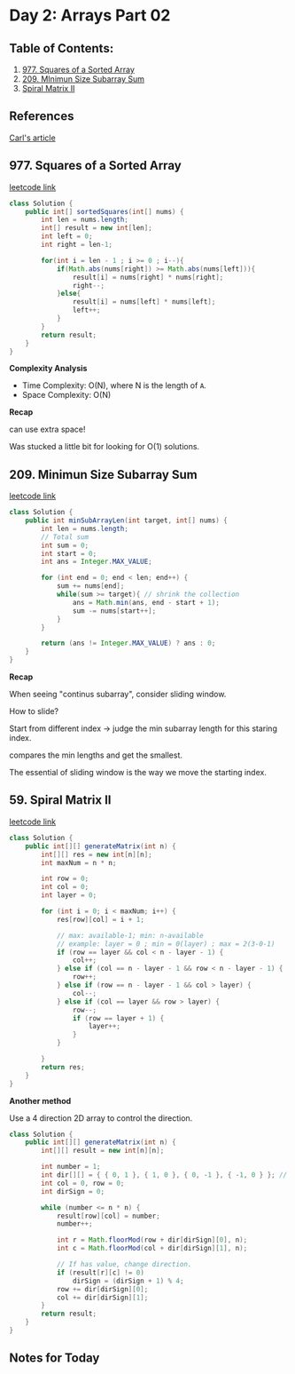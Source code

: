 # Day 2: Arrays Part 02

## Table of Contents:

1. [977. Squares of a Sorted Array](#977)
2. [209. MInimun Size Subarray Sum](#209)
3. [Spiral Matrix II](#59)

## References

[Carl's article](https://programmercarl.com/%E6%95%B0%E7%BB%84%E7%90%86%E8%AE%BA%E5%9F%BA%E7%A1%80.html)

## 977. Squares of a Sorted Array <a name="977"></a>

[leetcode link](https://leetcode.com/problems/squares-of-a-sorted-array/description/)

```java
class Solution {
    public int[] sortedSquares(int[] nums) {
        int len = nums.length;
        int[] result = new int[len];
        int left = 0;
        int right = len-1;

        for(int i = len - 1 ; i >= 0 ; i--){
            if(Math.abs(nums[right]) >= Math.abs(nums[left])){
                result[i] = nums[right] * nums[right];
                right--;
            }else{
                result[i] = nums[left] * nums[left];
                left++;
            }
        }
        return result;
    }
}
```

**Complexity Analysis**

* Time Complexity: O(N), where N is the length of `A`.
* Space Complexity: O(N)

**Recap**

can use extra space!

Was stucked a little bit for looking for O(1) solutions.

## 209. Minimun Size Subarray Sum<a name="209"></a>

[leetcode link](https://leetcode.com/problems/minimum-size-subarray-sum/https://leetcode.com/problems/remove-element/description/)

```java
class Solution {
    public int minSubArrayLen(int target, int[] nums) {
        int len = nums.length;
        // Total sum
        int sum = 0;
        int start = 0;
        int ans = Integer.MAX_VALUE;

        for (int end = 0; end < len; end++) {
            sum += nums[end];
            while(sum >= target){ // shrink the collection
                ans = Math.min(ans, end - start + 1);
                sum -= nums[start++];
            }
        }

        return (ans != Integer.MAX_VALUE) ? ans : 0;
    }
}
```

**Recap**

When seeing "continus subarray", consider sliding window.

How to slide?

Start from different index -> judge the min subarray length for this staring index.

compares the min lengths and get the smallest.

The essential of sliding window is the way we move the starting index.

## 59. Spiral Matrix II <a name="59"></a>

[leetcode link](https://leetcode.com/problems/minimum-size-subarray-sum/https://leetcode.com/problems/remove-element/description/)

```java
class Solution {
    public int[][] generateMatrix(int n) {
        int[][] res = new int[n][n];
        int maxNum = n * n;

        int row = 0;
        int col = 0;
        int layer = 0;

        for (int i = 0; i < maxNum; i++) {
            res[row][col] = i + 1;

            // max: available-1; min: n-available
            // example: layer = 0 ; min = 0(layer) ; max = 2(3-0-1)
            if (row == layer && col < n - layer - 1) {
                col++;
            } else if (col == n - layer - 1 && row < n - layer - 1) {
                row++;
            } else if (row == n - layer - 1 && col > layer) {
                col--;
            } else if (col == layer && row > layer) {
                row--;
                if (row == layer + 1) {
                    layer++;
                }
            }

        }
        return res;
    }
}
```

**Another method**

Use a 4 direction 2D array to control the direction.

```java
class Solution {
    public int[][] generateMatrix(int n) {
        int[][] result = new int[n][n];

        int number = 1;
        int dir[][] = { { 0, 1 }, { 1, 0 }, { 0, -1 }, { -1, 0 } }; // This mindset can be reused for other Problems.
        int col = 0, row = 0;
        int dirSign = 0;

        while (number <= n * n) {
            result[row][col] = number;
            number++;

            int r = Math.floorMod(row + dir[dirSign][0], n);
            int c = Math.floorMod(col + dir[dirSign][1], n);

            // If has value, change direction.
            if (result[r][c] != 0)
                dirSign = (dirSign + 1) % 4;
            row += dir[dirSign][0];
            col += dir[dirSign][1];
        }
        return result;
    }
}
```

## Notes for Today <a name="notes"></a>
